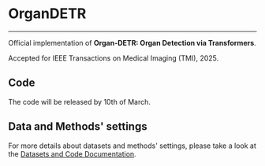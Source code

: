 # OrganDETR
---
Official implementation of **Organ-DETR: Organ Detection via Transformers**.

Accepted for IEEE Transactions on Medical Imaging (TMI), 2025.

## Code
The code will be released by 10th of March.

## Data and Methods' settings
For more details about datasets and methods' settings, please take a look at the [Datasets and Code Documentation](./docs/Organ_DETR_Datasets_and_Code_Documentation.pdf).
